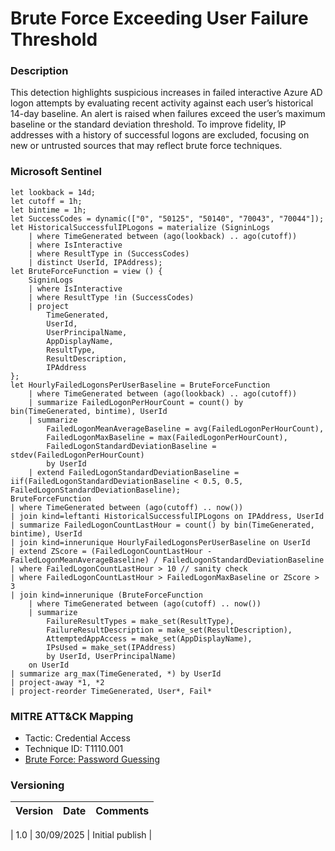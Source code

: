 # Brute Force Exceeding User Failure Threshold

### Description

This detection highlights suspicious increases in failed interactive Azure AD logon attempts by evaluating recent activity against each user’s historical 14-day baseline. An alert is raised when failures exceed the user’s maximum baseline or the standard deviation threshold. To improve fidelity, IP addresses with a history of successful logons are excluded, focusing on new or untrusted sources that may reflect brute force techniques.

### Microsoft Sentinel
```
let lookback = 14d;
let cutoff = 1h;
let bintime = 1h;
let SuccessCodes = dynamic(["0", "50125", "50140", "70043", "70044"]);
let HistoricalSuccessfulIPLogons = materialize (SigninLogs
    | where TimeGenerated between (ago(lookback) .. ago(cutoff))
    | where IsInteractive
    | where ResultType in (SuccessCodes)
    | distinct UserId, IPAddress);
let BruteForceFunction = view () {
    SigninLogs
    | where IsInteractive
    | where ResultType !in (SuccessCodes)
    | project
        TimeGenerated,
        UserId,
        UserPrincipalName,
        AppDisplayName,
        ResultType,
        ResultDescription,
        IPAddress
};
let HourlyFailedLogonsPerUserBaseline = BruteForceFunction
    | where TimeGenerated between (ago(lookback) .. ago(cutoff))
    | summarize FailedLogonPerHourCount = count() by bin(TimeGenerated, bintime), UserId
    | summarize
        FailedLogonMeanAverageBaseline = avg(FailedLogonPerHourCount),
        FailedLogonMaxBaseline = max(FailedLogonPerHourCount),
        FailedLogonStandardDeviationBaseline = stdev(FailedLogonPerHourCount)
        by UserId
    | extend FailedLogonStandardDeviationBaseline = iif(FailedLogonStandardDeviationBaseline < 0.5, 0.5, FailedLogonStandardDeviationBaseline);
BruteForceFunction
| where TimeGenerated between (ago(cutoff) .. now())
| join kind=leftanti HistoricalSuccessfulIPLogons on IPAddress, UserId
| summarize FailedLogonCountLastHour = count() by bin(TimeGenerated, bintime), UserId
| join kind=innerunique HourlyFailedLogonsPerUserBaseline on UserId
| extend ZScore = (FailedLogonCountLastHour - FailedLogonMeanAverageBaseline) / FailedLogonStandardDeviationBaseline
| where FailedLogonCountLastHour > 10 // sanity check 
| where FailedLogonCountLastHour > FailedLogonMaxBaseline or ZScore > 3
| join kind=innerunique (BruteForceFunction
    | where TimeGenerated between (ago(cutoff) .. now())
    | summarize
        FailureResultTypes = make_set(ResultType),
        FailureResultDescription = make_set(ResultDescription),
        AttemptedAppAccess = make_set(AppDisplayName),
        IPsUsed = make_set(IPAddress)
        by UserId, UserPrincipalName)
    on UserId
| summarize arg_max(TimeGenerated, *) by UserId
| project-away *1, *2
| project-reorder TimeGenerated, User*, Fail*
```

### MITRE ATT&CK Mapping
- Tactic: Credential Access
- Technique ID: T1110.001
- [Brute Force: Password Guessing](https://attack.mitre.org/techniques/T1110/001/)

### Versioning
| Version       | Date          | Comments                               |
| ------------- |---------------| ---------------------------------------|

| 1.0           | 30/09/2025    | Initial publish                        |
